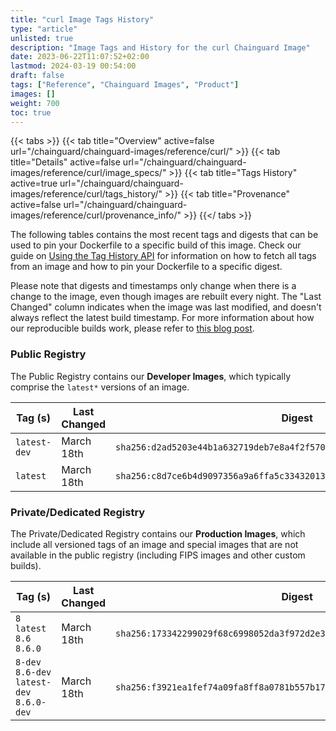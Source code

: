 ```yaml
---
title: "curl Image Tags History"
type: "article"
unlisted: true
description: "Image Tags and History for the curl Chainguard Image"
date: 2023-06-22T11:07:52+02:00
lastmod: 2024-03-19 00:54:00
draft: false
tags: ["Reference", "Chainguard Images", "Product"]
images: []
weight: 700
toc: true
---
```


{{< tabs >}}
{{< tab title="Overview" active=false url="/chainguard/chainguard-images/reference/curl/" >}}
{{< tab title="Details" active=false url="/chainguard/chainguard-images/reference/curl/image_specs/" >}}
{{< tab title="Tags History" active=true url="/chainguard/chainguard-images/reference/curl/tags_history/" >}}
{{< tab title="Provenance" active=false url="/chainguard/chainguard-images/reference/curl/provenance_info/" >}}
{{</ tabs >}}

The following tables contains the most recent tags and digests that can be used to pin your Dockerfile to a specific build of this image. Check our guide on [Using the Tag History API](/chainguard/chainguard-images/using-the-tag-history-api/) for information on how to fetch all tags from an image and how to pin your Dockerfile to a specific digest.

Please note that digests and timestamps only change when there is a change to the image, even though images are rebuilt every night. The "Last Changed" column indicates when the image was last modified, and doesn't always reflect the latest build timestamp. For more information about how our reproducible builds work, please refer to [this blog post](https://www.chainguard.dev/unchained/reproducing-chainguards-reproducible-image-builds).

### Public Registry
The Public Registry contains our **Developer Images**, which typically comprise the `latest*` versions of an image.

| Tag (s)       | Last Changed | Digest                                                                    |
|---------------|--------------|---------------------------------------------------------------------------|
|  `latest-dev` | March 18th   | `sha256:d2ad5203e44b1a632719deb7e8a4f2f570597173c8504949caf60faca0d0c219` |
|  `latest`     | March 18th   | `sha256:c8d7ce6b4d9097356a9a6ffa5c33432013384b602ff4c45643c5e9fcf8ceafa4` |


### Private/Dedicated Registry
The Private/Dedicated Registry contains our **Production Images**, which include all versioned tags of an image and special images that are not available in the public registry (including FIPS images and other custom builds).

| Tag (s)                                     | Last Changed | Digest                                                                    |
|---------------------------------------------|--------------|---------------------------------------------------------------------------|
|  `8` `latest` `8.6` `8.6.0`                 | March 18th   | `sha256:173342299029f68c6998052da3f972d2e32614210ca94127f3455c8a51592fe7` |
|  `8-dev` `8.6-dev` `latest-dev` `8.6.0-dev` | March 18th   | `sha256:f3921ea1fef74a09fa8ff8a0781b557b176fb15677490671a4a7289a8c43df01` |

